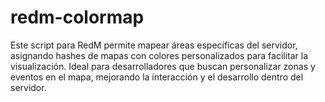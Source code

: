 # redm-colormap
Este script para RedM permite mapear áreas específicas del servidor, asignando hashes de mapas con colores personalizados para facilitar la visualización. Ideal para desarrolladores que buscan personalizar zonas y eventos en el mapa, mejorando la interacción y el desarrollo dentro del servidor.
